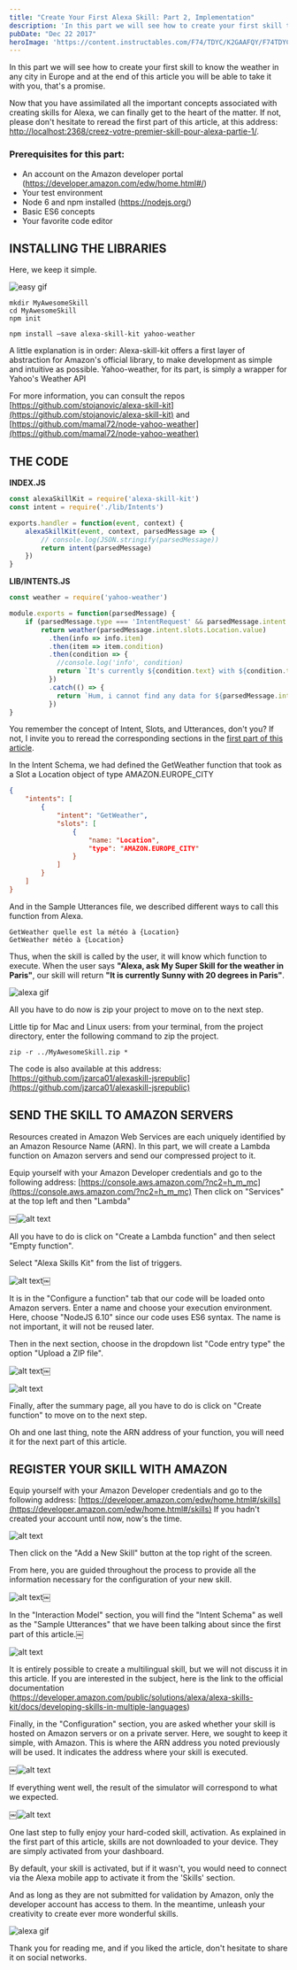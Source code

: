 ```yaml
---
title: "Create Your First Alexa Skill: Part 2, Implementation"
description: 'In this part we will see how to create your first skill to know the weather in any city in Europe and at the end of this article you will be able to take it with you, that's a promise.'
pubDate: "Dec 22 2017"
heroImage: 'https://content.instructables.com/F74/TDYC/K2GAAFQY/F74TDYCK2GAAFQY.jpg'
---
```


In this part we will see how to create your first skill to know the weather in any city in Europe and at the end of this article you will be able to take it with you, that's a promise.

Now that you have assimilated all the important concepts associated with creating skills for Alexa, we can finally get to the heart of the matter. If not, please don't hesitate to reread the first part of this article, at this address: [http://localhost:2368/creez-votre-premier-skill-pour-alexa-partie-1/](http://localhost:2368/creez-votre-premier-skill-pour-alexa-partie-1/).

### Prerequisites for this part:

- An account on the Amazon developer portal (https://developer.amazon.com/edw/home.html#/)
- Your test environment
- Node 6 and npm installed (https://nodejs.org/)
- Basic ES6 concepts
- Your favorite code editor

## INSTALLING THE LIBRARIES

Here, we keep it simple.

![easy gif](https://i2.wp.com/media.giphy.com/media/wVJYDdgvARMJy/giphy.gif?resize=388%2C220&ssl=1)

```shell
mkdir MyAwesomeSkill
cd MyAwesomeSkill
npm init

npm install —save alexa-skill-kit yahoo-weather
```

A little explanation is in order: Alexa-skill-kit offers a first layer of abstraction for Amazon's official library, to make development as simple and intuitive as possible.
Yahoo-weather, for its part, is simply a wrapper for Yahoo's Weather API

For more information, you can consult the repos [https://github.com/stojanovic/alexa-skill-kit](https://github.com/stojanovic/alexa-skill-kit) and [https://github.com/mamal72/node-yahoo-weather](https://github.com/mamal72/node-yahoo-weather)

## THE CODE

**INDEX.JS**

```javascript
const alexaSkillKit = require('alexa-skill-kit')
const intent = require('./lib/Intents')

exports.handler = function(event, context) {
    alexaSkillKit(event, context, parsedMessage => {
        // console.log(JSON.stringify(parsedMessage))
        return intent(parsedMessage)
    })
}
```

**LIB/INTENTS.JS**

```javascript
const weather = require('yahoo-weather')

module.exports = function(parsedMessage) {
    if (parsedMessage.type === 'IntentRequest' && parsedMessage.intent.name === 'GetWeather') {
        return weather(parsedMessage.intent.slots.Location.value)
          .then(info => info.item)
          .then(item => item.condition)
          .then(condition => {
            //console.log('info', condition)
            return `It's currently ${condition.text} with ${condition.temp} degrees in ${parsedMessage.intent.slots.Location.value}`
          })
          .catch(() => {
            return `Hum, i cannot find any data for ${parsedMessage.intent.slots.Location.value}.`
          })
}
```

You remember the concept of Intent, Slots, and Utterances, don't you? If not, I invite you to reread the corresponding sections in the [first part of this article](http://localhost:2368/creez-votre-premier-skill-pour-alexa-partie-1/).

In the Intent Schema, we had defined the GetWeather function that took as a Slot a Location object of type AMAZON.EUROPE_CITY

```json
{
    "intents": [
        {
            "intent": "GetWeather",
            "slots": [
                {
                    "name: "Location",
                    "type": "AMAZON.EUROPE_CITY"
                }
            ]
        }
    ]
}
```

And in the Sample Utterances file, we described different ways to call this function from Alexa.

```text
GetWeather quelle est la météo à {Location}
GetWeather météo à {Location}
```

Thus, when the skill is called by the user, it will know which function to execute.
When the user says **"Alexa, ask My Super Skill for the weather in Paris"**, our skill will return **"It is currently Sunny with 20 degrees in Paris"**.

![alexa gif](https://media.giphy.com/media/g3MjnaLkNl19C/giphy.gif)

All you have to do now is zip your project to move on to the next step.

Little tip for Mac and Linux users: from your terminal, from the project directory, enter the following command to zip the project.

```shell
zip -r ../MyAwesomeSkill.zip *
```

The code is also available at this address: [https://github.com/jzarca01/alexaskill-jsrepublic](https://github.com/jzarca01/alexaskill-jsrepublic)

## SEND THE SKILL TO AMAZON SERVERS

Resources created in Amazon Web Services are each uniquely identified by an Amazon Resource Name (ARN).
In this part, we will create a Lambda function on Amazon servers and send our compressed project to it.

Equip yourself with your Amazon Developer credentials and go to the following address: [https://console.aws.amazon.com/?nc2=h_m_mc](https://console.aws.amazon.com/?nc2=h_m_mc)
Then click on "Services" at the top left and then "Lambda"

￼![alt text](https://www.ux-republic.com/wp-content/uploads/2017/04/1.png "Alexa AWS Lambda")

All you have to do is click on "Create a Lambda function" and then select "Empty function".

Select "Alexa Skills Kit" from the list of triggers.

![alt text](https://www.ux-republic.com/wp-content/uploads/2017/04/2.png "Alexa Kit AVS Skill")￼

It is in the "Configure a function" tab that our code will be loaded onto Amazon servers.
Enter a name and choose your execution environment. Here, choose "NodeJS 6.10" since our code uses ES6 syntax.
The name is not important, it will not be reused later.

Then in the next section, choose in the dropdown list "Code entry type" the option "Upload a ZIP file".

![alt text](https://www.ux-republic.com/wp-content/uploads/2017/04/3.png "Alexa ZIP")￼

![alt text](https://www.ux-republic.com/wp-content/uploads/2017/04/4.png "Alexa ZIP Recap")

Finally, after the summary page, all you have to do is click on "Create function" to move on to the next step.

Oh and one last thing, note the ARN address of your function, you will need it for the next part of this article.

## REGISTER YOUR SKILL WITH AMAZON

Equip yourself with your Amazon Developer credentials and go to the following address: [https://developer.amazon.com/edw/home.html#/skills](https://developer.amazon.com/edw/home.html#/skills)
If you hadn't created your account until now, now's the time.

![alt text](https://www.ux-republic.com/wp-content/uploads/2017/04/5.png "Alexa Developer Console")

Then click on the "Add a New Skill" button at the top right of the screen.

From here, you are guided throughout the process to provide all the information necessary for the configuration of your new skill.

![alt text](https://www.ux-republic.com/wp-content/uploads/2017/04/6.png "Alexa Skill Information")￼

In the "Interaction Model" section, you will find the "Intent Schema" as well as the "Sample Utterances" that we have been talking about since the first part of this article.￼

![alt text](https://www.ux-republic.com/wp-content/uploads/2017/04/7.png "Alexa Sample Utterances")

It is entirely possible to create a multilingual skill, but we will not discuss it in this article. If you are interested in the subject, here is the link to the official documentation (https://developer.amazon.com/public/solutions/alexa/alexa-skills-kit/docs/developing-skills-in-multiple-languages)

Finally, in the "Configuration" section, you are asked whether your skill is hosted on Amazon servers or on a private server. Here, we sought to keep it simple, with Amazon. This is where the ARN address you noted previously will be used. It indicates the address where your skill is executed.

￼![alt text](https://www.ux-republic.com/wp-content/uploads/2017/04/9.png "Alexa Global Fields ARN")

If everything went well, the result of the simulator will correspond to what we expected.

￼![alt text](https://www.ux-republic.com/wp-content/uploads/2017/04/10.png "Alexa Service Simulator")

One last step to fully enjoy your hard-coded skill, activation.
As explained in the first part of this article, skills are not downloaded to your device. They are simply activated from your dashboard.

By default, your skill is activated, but if it wasn't, you would need to connect via the Alexa mobile app to activate it from the 'Skills' section.

And as long as they are not submitted for validation by Amazon, only the developer account has access to them.
In the meantime, unleash your creativity to create ever more wonderful skills.

![alexa gif](https://i1.wp.com/media.giphy.com/media/106holZERgWSFG/giphy.gif?resize=413%2C234&ssl=1)

Thank you for reading me, and if you liked the article, don't hesitate to share it on social networks.